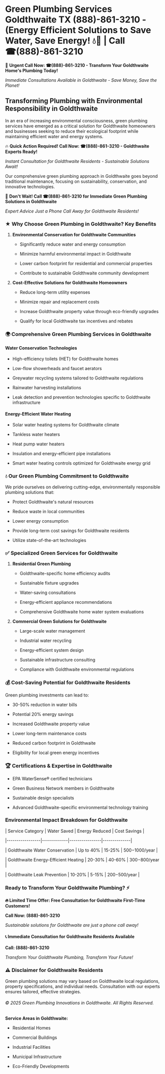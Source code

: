 # Green Plumbing Services Goldthwaite TX (888)-861-3210 - (Energy Efficient Solutions to Save Water, Save Energy! 💧🌿 | Call ☎(888)-861-3210

🚨 **Urgent Call Now: ☎(888)-861-3210 - Transform Your Goldthwaite Home's Plumbing Today!**
*Immediate Consultations Available in Goldthwaite - Save Money, Save the Planet!*

## Transforming Plumbing with Environmental Responsibility in Goldthwaite

In an era of increasing environmental consciousness, green plumbing services have emerged as a critical solution for Goldthwaite homeowners and businesses seeking to reduce their ecological footprint while maintaining efficient water and energy systems. 

🔥 **Quick Action Required! Call Now: ☎(888)-861-3210 - Goldthwaite Experts Ready!**
*Instant Consultation for Goldthwaite Residents - Sustainable Solutions Await!*

Our comprehensive green plumbing approach in Goldthwaite goes beyond traditional maintenance, focusing on sustainability, conservation, and innovative technologies.

🚨 **Don't Wait! Call ☎(888)-861-3210 for Immediate Green Plumbing Solutions in Goldthwaite**
*Expert Advice Just a Phone Call Away for Goldthwaite Residents!*

### ★ Why Choose Green Plumbing in Goldthwaite? Key Benefits

1. **Environmental Conservation for Goldthwaite Communities** 
   - Significantly reduce water and energy consumption
   - Minimize harmful environmental impact in Goldthwaite
   - Lower carbon footprint for residential and commercial properties
   - Contribute to sustainable Goldthwaite community development

2. **Cost-Effective Solutions for Goldthwaite Homeowners** 
   - Reduce long-term utility expenses
   - Minimize repair and replacement costs
   - Increase Goldthwaite property value through eco-friendly upgrades
   - Qualify for local Goldthwaite tax incentives and rebates

### 🌍 Comprehensive Green Plumbing Services in Goldthwaite

#### Water Conservation Technologies
- High-efficiency toilets (HET) for Goldthwaite homes
- Low-flow showerheads and faucet aerators
- Greywater recycling systems tailored to Goldthwaite regulations
- Rainwater harvesting installations
- Leak detection and prevention technologies specific to Goldthwaite infrastructure

#### Energy-Efficient Water Heating
- Solar water heating systems for Goldthwaite climate
- Tankless water heaters
- Heat pump water heaters
- Insulation and energy-efficient pipe installations
- Smart water heating controls optimized for Goldthwaite energy grid

### 💧 Our Green Plumbing Commitment to Goldthwaite

We pride ourselves on delivering cutting-edge, environmentally responsible plumbing solutions that:
- Protect Goldthwaite's natural resources
- Reduce waste in local communities
- Lower energy consumption
- Provide long-term cost savings for Goldthwaite residents
- Utilize state-of-the-art technologies

### ✅ Specialized Green Services for Goldthwaite

1. **Residential Green Plumbing**
   - Goldthwaite-specific home efficiency audits
   - Sustainable fixture upgrades
   - Water-saving consultations
   - Energy-efficient appliance recommendations
   - Comprehensive Goldthwaite home water system evaluations

2. **Commercial Green Solutions for Goldthwaite**
   - Large-scale water management
   - Industrial water recycling
   - Energy-efficient system design
   - Sustainable infrastructure consulting
   - Compliance with Goldthwaite environmental regulations

### 💰 Cost-Saving Potential for Goldthwaite Residents

Green plumbing investments can lead to:
- 30-50% reduction in water bills
- Potential 20% energy savings
- Increased Goldthwaite property value
- Lower long-term maintenance costs
- Reduced carbon footprint in Goldthwaite
- Eligibility for local green energy incentives

### 🏆 Certifications & Expertise in Goldthwaite

- EPA WaterSense® certified technicians
- Green Business Network members in Goldthwaite
- Sustainable design specialists
- Advanced Goldthwaite-specific environmental technology training

### Environmental Impact Breakdown for Goldthwaite

| Service Category | Water Saved | Energy Reduced | Cost Savings |
|-----------------|-------------|----------------|--------------|
| Goldthwaite Water Conservation | Up to 40% | 15-25% | $500-$1000/year |
| Goldthwaite Energy-Efficient Heating | 20-30% | 40-60% | $300-$800/year |
| Goldthwaite Leak Prevention | 10-20% | 5-15% | $200-$500/year |

### Ready to Transform Your Goldthwaite Plumbing? ⚡

**🔥 Limited Time Offer: Free Consultation for Goldthwaite First-Time Customers!**

**Call Now: (888)-861-3210**
*Sustainable solutions for Goldthwaite are just a phone call away!*

#### 📞 Immediate Consultation for Goldthwaite Residents Available

**Call: (888)-861-3210**
*Transform Your Goldthwaite Plumbing, Transform Your Future!*

### ⚠️ Disclaimer for Goldthwaite Residents

Green plumbing solutions may vary based on Goldthwaite local regulations, property specifications, and individual needs. Consultation with our experts ensures tailored, effective strategies.

###### © 2025 Green Plumbing Innovations in Goldthwaite. All Rights Reserved.

**Service Areas in Goldthwaite:** 
- Residential Homes
- Commercial Buildings
- Industrial Facilities
- Municipal Infrastructure
- Eco-Friendly Developments